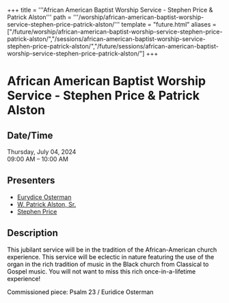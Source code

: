 +++
title = '''African American Baptist Worship Service - Stephen Price & Patrick Alston'''
path = '''/worship/african-american-baptist-worship-service-stephen-price-patrick-alston/'''
template = "future.html"
aliases = ["/future/worship/african-american-baptist-worship-service-stephen-price-patrick-alston/","/sessions/african-american-baptist-worship-service-stephen-price-patrick-alston/","/future/sessions/african-american-baptist-worship-service-stephen-price-patrick-alston/"]
+++

<h1>African American Baptist Worship Service - Stephen Price & Patrick Alston</h1>

<h2>Date/Time</h2>
<p>Thursday, July 04, 2024<br>
09:00 AM – 10:00 AM</p>
<h2>Presenters</h2>
<ul>
<li><a href="/composers/eurydice-osterman/">Eurydice Osterman</a></li>
<li><a href="/performers/w-patrick-alston-sr/">W. Patrick Alston, Sr.</a></li>
<li><a href="/performers/stephen-price/">Stephen Price</a></li>
</ul>
<h2>Description</h2>

<div class="ag87-crtemvc-hsbk"><div class="css-vsf5of"><p class="carina-rte-public-DraftStyleDefault-block"><span style="color: rgb(0,0,0);">This jubilant service will be in the tradition of the African-American church experience. This service will be eclectic in nature featuring the use of the organ in the rich tradition of music in the Black church from Classical to Gospel music. You will not want to miss this rich once-in-a-lifetime experience! <span style="font-weight: bold;"> </span></span></p><p class="carina-rte-public-DraftStyleDefault-block"><span style="color: rgb(0,0,0);">Commissioned piece: Psalm 23 / Euridice Osterman</span></p></div></div>


